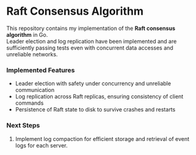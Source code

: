 # Raft Consensus Algorithm

This repository contains my implementation of the **Raft consensus algorithm** in Go.  
Leader election and log replication have been implemented and are sufficiently passing tests even with concurrent data accesses and unreliable networks.

### Implemented Features
- Leader election with safety under concurrency and unreliable communication
- Log replication across Raft replicas, ensuring consistency of client commands
- Persistence of Raft state to disk to survive crashes and restarts

### Next Steps
1. Implement log compaction for efficient storage and retrieval of event logs for each server.